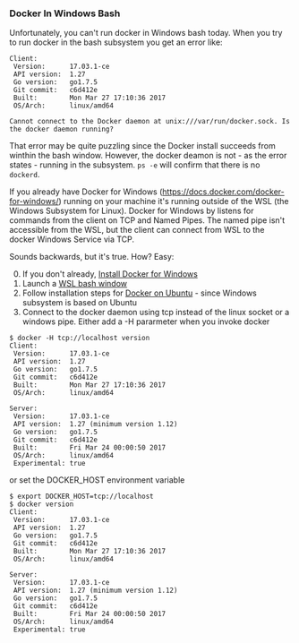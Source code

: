 ### Docker In Windows Bash

Unfortunately, you can't run docker in Windows bash today. When you try to run docker in the bash subsystem you get an error like:

```
Client:
 Version:      17.03.1-ce
 API version:  1.27
 Go version:   go1.7.5
 Git commit:   c6d412e
 Built:        Mon Mar 27 17:10:36 2017
 OS/Arch:      linux/amd64

Cannot connect to the Docker daemon at unix:///var/run/docker.sock. Is the docker daemon running?
```

That error may be quite puzzling since the Docker install succeeds from winthin the bash window. However, the docker deamon is not - as the error states - running in the subsystem. `ps -e` will confirm that there is no `dockerd`. 

If you already have Docker for Windows (https://docs.docker.com/docker-for-windows/) running on your machine it's running outside of the WSL (the Windows Subsystem for Linux). Docker for Windows by listens for commands from the client on TCP and Named Pipes. The named pipe isn't accessible from the WSL, but the client can connect from WSL to the docker Windows Service via TCP. 

Sounds backwards, but it's true. How? Easy:

0. If you don't already, [Install Docker for Windows](https://docs.docker.com/docker-for-windows/)
1. Launch a [WSL bash window](https://msdn.microsoft.com/en-us/commandline/wsl/about)
2. Follow installation steps for [Docker on Ubuntu](https://docs.docker.com/engine/installation/linux/ubuntu/#install-using-the-repository) - since Windows subsystem is based on Ubuntu
3. Connect to the docker daemon using tcp instead of the linux socket or a windows pipe. Either add a -H pararmeter when you invoke docker

```
$ docker -H tcp://localhost version
Client:
 Version:      17.03.1-ce
 API version:  1.27
 Go version:   go1.7.5
 Git commit:   c6d412e
 Built:        Mon Mar 27 17:10:36 2017
 OS/Arch:      linux/amd64

Server:
 Version:      17.03.1-ce
 API version:  1.27 (minimum version 1.12)
 Go version:   go1.7.5
 Git commit:   c6d412e
 Built:        Fri Mar 24 00:00:50 2017
 OS/Arch:      linux/amd64
 Experimental: true
 ```

or set the DOCKER_HOST environment variable 

```
$ export DOCKER_HOST=tcp://localhost
$ docker version
Client:
 Version:      17.03.1-ce
 API version:  1.27
 Go version:   go1.7.5
 Git commit:   c6d412e
 Built:        Mon Mar 27 17:10:36 2017
 OS/Arch:      linux/amd64

Server:
 Version:      17.03.1-ce
 API version:  1.27 (minimum version 1.12)
 Go version:   go1.7.5
 Git commit:   c6d412e
 Built:        Fri Mar 24 00:00:50 2017
 OS/Arch:      linux/amd64
 Experimental: true
 ```

